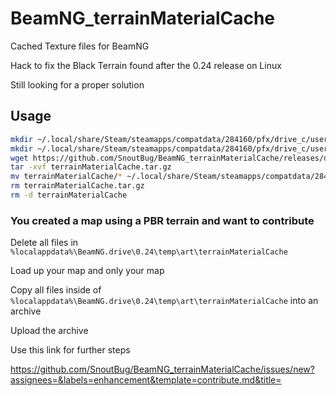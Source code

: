 # BeamNG_terrainMaterialCache
Cached Texture files for BeamNG

Hack to fix the Black Terrain found after the 0.24 release on Linux

Still looking for a proper solution

## Usage
```Bash
mkdir ~/.local/share/Steam/steamapps/compatdata/284160/pfx/drive_c/users/steamuser/AppData/Local/BeamNG.drive/0.24/temp/art
mkdir ~/.local/share/Steam/steamapps/compatdata/284160/pfx/drive_c/users/steamuser/AppData/Local/BeamNG.drive/0.24/temp/art/terrainMaterialCache
wget https://github.com/SnoutBug/BeamNG_terrainMaterialCache/releases/download/1.0/terrainMaterialCache.tar.gz
tar -xvf terrainMaterialCache.tar.gz
mv terrainMaterialCache/* ~/.local/share/Steam/steamapps/compatdata/284160/pfx/drive_c/users/steamuser/AppData/Local/BeamNG.drive/0.24/temp/art/terrainMaterialCache/
rm terrainMaterialCache.tar.gz
rm -d terrainMaterialCache
```

### You created a map using a PBR terrain and want to contribute
Delete all files in `%localappdata%\BeamNG.drive\0.24\temp\art\terrainMaterialCache`

Load up your map and only your map

Copy all files inside of `%localappdata%\BeamNG.drive\0.24\temp\art\terrainMaterialCache` into an archive

Upload the archive

Use this link for further steps

https://github.com/SnoutBug/BeamNG_terrainMaterialCache/issues/new?assignees=&labels=enhancement&template=contribute.md&title=
